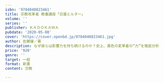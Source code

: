 ```yaml
---
isbn: '9784040823461'
title: 宗教改革者 教養講座「日蓮とルター」
volume: ''
series: ''
publisher: ＫＡＤＯＫＡＷＡ
pubdate: '2020-05-08'
cover: 'https://cover.openbd.jp/9784040823461.jpg'
author: 佐藤優／著
description: なぜ彼らは影響力を持ち続けるのか？史上、異色の変革者の“力”を徹底分析
price: '920'
genre: ''
target: 一般
format: 新書
content: 宗教

---
```

